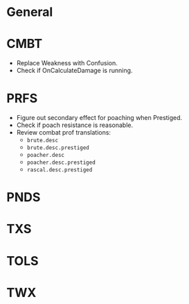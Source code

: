 # General

# CMBT

* Replace Weakness with Confusion.
* Check if OnCalculateDamage is running.

# PRFS

* Figure out secondary effect for poaching when Prestiged.
* Check if poach resistance is reasonable.
* Review combat prof translations:
    * `brute.desc` 
    * `brute.desc.prestiged`
    * `poacher.desc`
    * `poacher.desc.prestiged`
    * `rascal.desc.prestiged`

# PNDS

# TXS

# TOLS

# TWX
